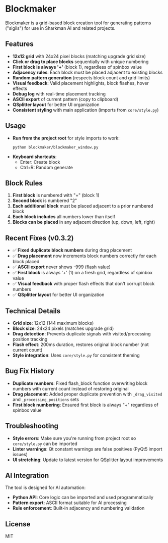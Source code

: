 # Blockmaker

Blockmaker is a grid-based block creation tool for generating patterns ("sigils") for use in Sharkman AI and related projects.

## Features
- **12x12 grid** with 24x24 pixel blocks (matching upgrade grid size)
- **Click or drag to place blocks** sequentially with unique numbering
- **First block is always '+'** (block 1), regardless of spinbox value
- **Adjacency rules**: Each block must be placed adjacent to existing blocks
- **Random pattern generation** (respects block count and grid limits)
- **Visual feedback**: Valid placement highlights, block flashes, hover effects
- **Debug log** with real-time placement tracking
- **ASCII export** of current pattern (copy to clipboard)
- **QSplitter layout** for better UI organization
- **Consistent styling** with main application (imports from `core/style.py`)

## Usage
- **Run from the project root** for style imports to work:
  ```
  python blockmaker/blockmaker_window.py
  ```
- **Keyboard shortcuts**:
  - Enter: Create block
  - Ctrl+R: Random generate

## Block Rules
1. **First block** is numbered with "+" (block 1)
2. **Second block** is numbered "2"
3. **Each additional block** must be placed adjacent to a prior numbered block
4. **Each block includes** all numbers lower than itself
5. **Blocks can be placed** in any adjacent direction (up, down, left, right)

## Recent Fixes (v0.3.2)
- ✅ **Fixed duplicate block numbers** during drag placement
- ✅ **Drag placement** now increments block numbers correctly for each block placed
- ✅ **ASCII export** never shows -999 (flash value)
- ✅ **First block** is always '+' (1) on a fresh grid, regardless of spinbox value
- ✅ **Visual feedback** with proper flash effects that don't corrupt block numbers
- ✅ **QSplitter layout** for better UI organization

## Technical Details
- **Grid size**: 12x12 (144 maximum blocks)
- **Block size**: 24x24 pixels (matches upgrade grid)
- **Drag detection**: Prevents duplicate signals with visited/processing position tracking
- **Flash effect**: 200ms duration, restores original block number (not current count)
- **Style integration**: Uses `core/style.py` for consistent theming

## Bug Fix History
- **Duplicate numbers**: Fixed flash_block function overwriting block numbers with current count instead of restoring original
- **Drag placement**: Added proper duplicate prevention with `_drag_visited` and `_processing_positions` sets
- **First block numbering**: Ensured first block is always "+" regardless of spinbox value

## Troubleshooting
- **Style errors**: Make sure you're running from project root so `core/style.py` can be imported
- **Linter warnings**: Qt constant warnings are false positives (PyQt5 import issues)
- **UI stretching**: Update to latest version for QSplitter layout improvements

## AI Integration
The tool is designed for AI automation:
- **Python API**: Core logic can be imported and used programmatically
- **Pattern export**: ASCII format suitable for AI processing
- **Rule enforcement**: Built-in adjacency and numbering validation

## License
MIT 